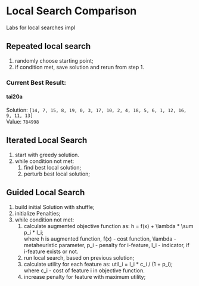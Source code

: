 # Local Search Comparison
Labs for local searches impl

## Repeated local search
1. randomly choose starting point;
2. if condition met, save solution and rerun from step 1.

### Current Best Result:
#### tai20a
Solution: `[14, 7, 15, 8, 19, 0, 3, 17, 10, 2, 4, 18, 5, 6, 1, 12, 16, 9, 11, 13]`  
Value: `784998`


## Iterated Local Search
1. start with greedy solution.
2. while condition not met: 
    1. find best local solution;
    2. perturb best local solution;
    
    
## Guided Local Search
1. build initial Solution with shuffle;
2. initialize Penalties;
3. while condition not met:
    1. calculate augmented objective function as: h = f(x) + \lambda * \sum p_i * I_i;   
       where h is augmented function, f(x) - cost function, \lambda - metaheuristic parameter, p_i - penalty for i-feature, I_i - indicator, if i-feature exists or not.
    2. run local search, based on previous solution;
    3. calculate utility for each feature as: util_i = I_i * c_i / (1 + p_i);  
       where c_i - cost of feature i in objective function.
    4. increase penalty for feature with maximum utility;